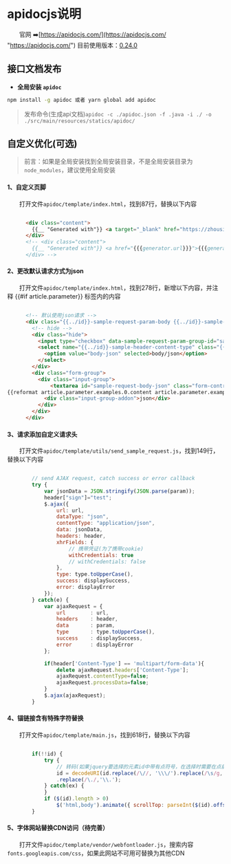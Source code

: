 # apidocjs说明

&emsp;&emsp;官网 ➡️[https://apidocjs.com/](https://apidocjs.com/ "https://apidocjs.com/") 目前使用版本：[0.24.0](https://www.npmjs.com/package/apidoc?activeTab=versions)

## 接口文档发布
- **全局安装 `apidoc`**
```bash
npm install -g apidoc 或者 yarn global add apidoc
```

> 发布命令(生成api文档)`apidoc -c ./apidoc.json -f .java -i ./ -o ./src/main/resources/statics/apidoc/`

## 自定义优化(可选)
> 前言：如果是全局安装找到全局安装目录，不是全局安装目录为`node_modules`，建议使用全局安装

#### 1、自定义页脚
&emsp;&emsp;打开文件`apidoc/template/index.html`，找到87行，替换以下内容

```html

      <div class="content">
        {{__ "Generated with"}} <a target="_blank" href="https://zhousiwei.gitee.io/ibooks/">試毅-思伟</a> @{{{generator.name}}} {{{generator.version}}} - {{{generator.time}}}
      </div>
      <!-- <div class="content">
        {{__ "Generated with"}} <a href="{{{generator.url}}}">{{{generator.name}}}</a> {{{generator.version}}} - {{{generator.time}}}
      </div> -->

```

#### 2、更改默认请求方式为json
&emsp;&emsp;打开文件`apidoc/template/index.html`，找到278行，新增以下内容，并注释
{{#if article.parameter}} 标签内的内容

```html

      <!-- 默认使用json请求 -->
      <div class="{{../id}}-sample-request-param-body {{../id}}-sample-header-content-type-body">
        <!-- hide -->
        <div class="hide">
          <input type="checkbox" data-sample-request-param-group-id="sample-request-param-{{@index}}"  name="{{../id}}-sample-request-param" value="{{@index}}" class="sample-request-param sample-request-switch" checked/>
          <select name="{{../id}}-sample-header-content-type" class="{{../id}}-sample-request-param-select sample-header-content-type sample-header-content-type-switch">
            <option value="body-json" selected>body/json</option>
          </select>
        </div>
        <div class="form-group">
          <div class="input-group">
              <textarea id="sample-request-body-json" class="form-control sample-request-body" data-sample-request-body-group="sample-request-param-{{@./index}}" rows="6" style="OVERFLOW: visible" {{#if optional}}data-sample-request-param-optional="true"{{/if}}>
{{reformat article.parameter.examples.0.content article.parameter.examples.0.type}}</textarea>
            <div class="input-group-addon">json</div>
          </div>
        </div>
      </div>

```


#### 3、请求添加自定义请求头
&emsp;&emsp;打开文件`apidoc/template/utils/send_sample_request.js`，找到149行，替换以下内容

```javascript

        // send AJAX request, catch success or error callback
        try {
            var jsonData = JSON.stringify(JSON.parse(param));
            header["sign"]="test";
            $.ajax({
                url: url,
                dataType: "json",
                contentType: "application/json",
                data: jsonData,
                headers: header,
                xhrFields: {
                    // 携带凭证(为了携带cookie)
                    withCredentials: true
                    // withCredentials: false
                },
                type: type.toUpperCase(),
                success: displaySuccess,
                error: displayError
            });
        } catch(e) {
            var ajaxRequest = {
                url        : url,
                headers    : header,
                data       : param,
                type       : type.toUpperCase(),
                success    : displaySuccess,
                error      : displayError
            };

            if(header['Content-Type'] == 'multipart/form-data'){
                delete ajaxRequest.headers['Content-Type'];
                ajaxRequest.contentType=false;
                ajaxRequest.processData=false;
            }
            $.ajax(ajaxRequest);
        }
```

#### 4、锚链接含有特殊字符替换
&emsp;&emsp;打开文件`apidoc/template/main.js`，找到618行，替换以下内容

```javascript

        if(!!id) {
            try {
                // 转码(如果jquery要选择的元素id中带有点符号，在选择时需要在点前面加上1个反斜)
                id = decodeURI(id.replace(/\//, '\\\/').replace(/\s/g, "-").replace("(", "\\(").replace(")", "\\)"))
                .replace(/\./,'\\.');
            } catch(ex) {
            }
            if ($(id).length > 0)
                $('html,body').animate({ scrollTop: parseInt($(id).offset().top) }, 0);
        }

```

#### 5、字体网站替换CDN访问（待完善）
&emsp;&emsp;打开文件`apidoc/template/vendor/webfontloader.js`，搜索内容`fonts.googleapis.com/css`，如果此网站不可用可替换为其他CDN